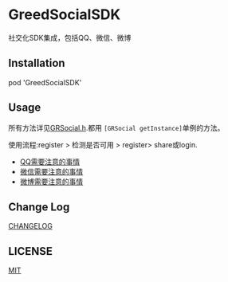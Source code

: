 # GreedSocialSDK

社交化SDK集成，包括QQ、微信、微博

## Installation

pod 'GreedSocialSDK'

## Usage

所有方法详见[GRSocial.h](GreedSocialSDK/GRSocial.h).都用 `[GRSocial getInstance]`单例的方法。

使用流程:register > 检测是否可用 > register> share或login.

* [QQ需要注意的事情](https://github.com/greedlab/GreedTencentOpenAPI)
* [微信需要注意的事情](https://github.com/greedlab/GreedWeChatSDK)
* [微博需要注意的事情](https://github.com/sinaweibosdk/weibo_ios_sdk)

## Change Log

[CHANGELOG](CHANGELOG.md)


## LICENSE

[MIT](LICENSE)

